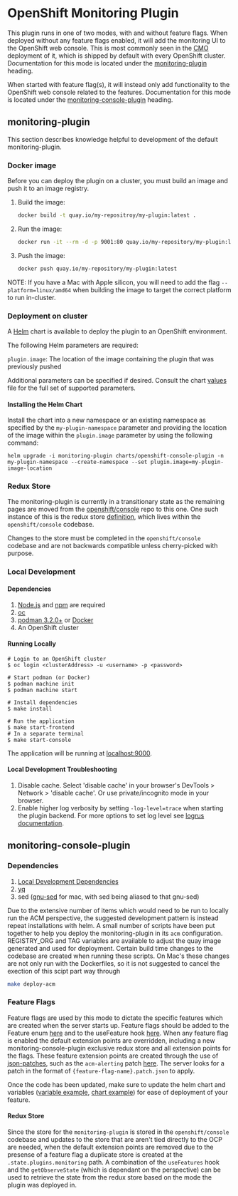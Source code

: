 # OpenShift Monitoring Plugin

This plugin runs in one of two modes, with and without feature flags. When deployed without any feature flags enabled, it will add the monitoring UI to the OpenShift web console. This is most commonly seen in the [CMO](https://github.com/openshift/cluster-monitoring-operator) deployment of it, which is shipped by default with every OpenShift cluster. Documentation for this mode is located under the [monitoring-plugin](#monitoring-plugin) heading.

When started with feature flag(s), it will instead only add functionality to the OpenShift web console related to the features. Documentation for this mode is located under the [monitoring-console-plugin](#monitoring-console-plugin) heading.

## monitoring-plugin

This section describes knowledge helpful to development of the default monitoring-plugin.

### Docker image

Before you can deploy the plugin on a cluster, you must build an image and push it to an image registry.

1. Build the image:

   ```sh
   docker build -t quay.io/my-repositroy/my-plugin:latest .
   ```

2. Run the image:

   ```sh
   docker run -it --rm -d -p 9001:80 quay.io/my-repository/my-plugin:latest
   ```

3. Push the image:

   ```sh
   docker push quay.io/my-repository/my-plugin:latest
   ```

NOTE: If you have a Mac with Apple silicon, you will need to add the flag `--platform=linux/amd64` when building the image to target the correct platform to run in-cluster.

### Deployment on cluster

A [Helm](https://helm.sh) chart is available to deploy the plugin to an OpenShift environment.

The following Helm parameters are required:

`plugin.image`: The location of the image containing the plugin that was previously pushed

Additional parameters can be specified if desired. Consult the chart [values](charts/openshift-console-plugin/values.yaml) file for the full set of supported parameters.

#### Installing the Helm Chart

Install the chart into a new namespace or an existing namespace as specified by the `my-plugin-namespace` parameter and providing the location of the image within the `plugin.image` parameter by using the following command:

```shell
helm upgrade -i monitoring-plugin charts/openshift-console-plugin -n my-plugin-namespace --create-namespace --set plugin.image=my-plugin-image-location
```

### Redux Store

The monitoring-plugin is currently in a transitionary state as the remaining pages are moved from the [openshift/console](https://github.com/openshift/console) repo to this one. One such instance of this is the redux store [definition](https://github.com/openshift/console/blob/master/frontend/public/reducers/observe.ts), which lives within the `openshift/console` codebase.

Changes to the store must be completed in the `openshift/console` codebase and are not backwards compatible unless cherry-picked with purpose.

### Local Development

#### Dependencies

1. [Node.js](https://nodejs.org/en/) and [npm](https://www.npmjs.com/) are required
2. [oc](https://mirror.openshift.com/pub/openshift-v4/clients/oc/4.4/)
3. [podman 3.2.0+](https://podman.io) or [Docker](https://www.docker.com)
4. An OpenShift cluster

#### Running Locally

```
# Login to an OpenShift cluster
$ oc login <clusterAddress> -u <username> -p <password>

# Start podman (or Docker)
$ podman machine init
$ podman machine start

# Install dependencies
$ make install

# Run the application
$ make start-frontend
# In a separate terminal
$ make start-console
```

The application will be running at [localhost:9000](http://localhost:9000/).

#### Local Development Troubleshooting

1. Disable cache. Select 'disable cache' in your browser's DevTools > Network > 'disable cache'. Or use private/incognito mode in your browser.
2. Enable higher log verbosity by setting `-log-level=trace` when starting the plugin backend. For more options to set log level see [logrus documentation](https://github.com/sirupsen/logrus?tab=readme-ov-file#level-logging).

## monitoring-console-plugin

### Dependencies
1. [Local Development Dependencies](README#Dependencies)
2. [yq](https://github.com/mikefarah/yq)
3. sed ([gnu-sed](https://formulae.brew.sh/formula/gnu-sed) for mac, with sed being aliased to that gnu-sed)

Due to the extensive number of items which would need to be run to locally run the ACM perspective, the suggested development pattern is instead repeat installations with helm. A small number of scripts have been put together to help you deploy the monitoring-plugin in its `acm` configuration. REGISTRY_ORG and TAG variables are available to adjust the quay image generated and used for deployment. Certain build time changes to the codebase are created when running these scripts. On Mac's these changes are not only run with the Dockerfiles, so it is not suggested to cancel the exection of this scipt part way through

```bash
make deploy-acm
```

### Feature Flags

Feature flags are used by this mode to dictate the specific features which are created when the server starts up. Feature flags should be added to the Feature enum [here](pkg/server.go) and to the useFeature hook [here](web/src/components/hooks/useFeatures.ts). When any feature flag is enabled the default extension points are overridden, including a new monitoring-console-plugin exclusive redux store and all extension points for the flags. These feature extension points are created through the use of [json-patches](https://datatracker.ietf.org/doc/html/rfc6902), such as the `acm-alerting` patch [here](config/acm-alerting.patch.json). The server looks for a patch in the format of `{feature-flag-name}.patch.json` to apply.

Once the code has been updated, make sure to update the helm chart and variables ([variable example](https://github.com/openshift/monitoring-plugin/blob/main/charts/openshift-console-plugin/values.yaml#L32), [chart example](https://github.com/openshift/monitoring-plugin/blob/main/charts/openshift-console-plugin/templates/deployment.yaml#L49)) for ease of deployment of your feature.

#### Redux Store

Since the store for the `monitoring-plugin` is stored in the `openshift/console` codebase and updates to the store that are aren't tied directly to the OCP are needed, when the default extension points are removed due to the presense of a feature flag a duplicate store is created at the `.state.plugins.monitoring` path. A combination of the `useFeatures` hook and the `getObserveState` (which is dependant on the perspective) can be used to retrieve the state from the redux store based on the mode the plugin was deployed in.
